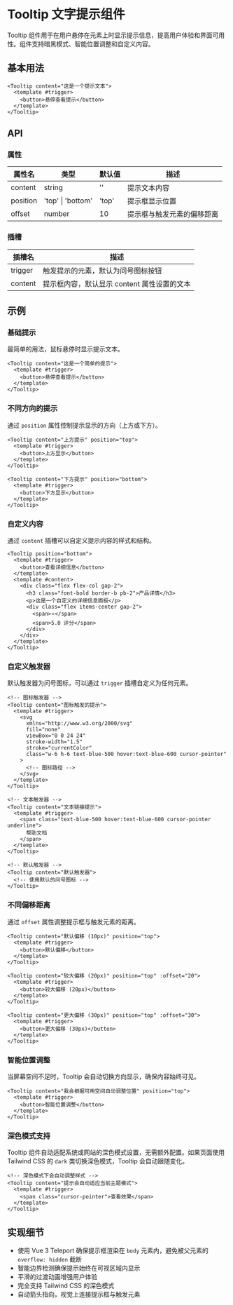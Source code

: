 # Tooltip 文字提示组件

Tooltip 组件用于在用户悬停在元素上时显示提示信息，提高用户体验和界面可用性。组件支持暗黑模式、智能位置调整和自定义内容。

## 基本用法

```vue
<Tooltip content="这是一个提示文本">
  <template #trigger>
    <button>悬停查看提示</button>
  </template>
</Tooltip>
```

## API

### 属性

| 属性名   | 类型                    | 默认值  | 描述               |
| -------- | ----------------------- | ------- | ------------------ |
| content  | string                  | ''      | 提示文本内容       |
| position | 'top' \| 'bottom'       | 'top'   | 提示框显示位置     |
| offset   | number                  | 10      | 提示框与触发元素的偏移距离 |

### 插槽

| 插槽名   | 描述                                       |
| -------- | ------------------------------------------ |
| trigger  | 触发提示的元素，默认为问号图标按钮         |
| content  | 提示框内容，默认显示 content 属性设置的文本 |

## 示例

### 基础提示

最简单的用法，鼠标悬停时显示提示文本。

```vue
<Tooltip content="这是一个简单的提示">
  <template #trigger>
    <button>悬停查看提示</button>
  </template>
</Tooltip>
```

### 不同方向的提示

通过 `position` 属性控制提示显示的方向（上方或下方）。

```vue
<Tooltip content="上方提示" position="top">
  <template #trigger>
    <button>上方显示</button>
  </template>
</Tooltip>

<Tooltip content="下方提示" position="bottom">
  <template #trigger>
    <button>下方显示</button>
  </template>
</Tooltip>
```

### 自定义内容

通过 `content` 插槽可以自定义提示内容的样式和结构。

```vue
<Tooltip position="bottom">
  <template #trigger>
    <button>查看详细信息</button>
  </template>
  <template #content>
    <div class="flex flex-col gap-2">
      <h3 class="font-bold border-b pb-2">产品详情</h3>
      <p>这是一个自定义的详细信息面板</p>
      <div class="flex items-center gap-2">
        <span>⭐️</span>
        <span>5.0 评分</span>
      </div>
    </div>
  </template>
</Tooltip>
```

### 自定义触发器

默认触发器为问号图标，可以通过 `trigger` 插槽自定义为任何元素。

```vue
<!-- 图标触发器 -->
<Tooltip content="图标触发的提示">
  <template #trigger>
    <svg
      xmlns="http://www.w3.org/2000/svg"
      fill="none"
      viewBox="0 0 24 24"
      stroke-width="1.5"
      stroke="currentColor"
      class="w-6 h-6 text-blue-500 hover:text-blue-600 cursor-pointer"
    >
      <!-- 图标路径 -->
    </svg>
  </template>
</Tooltip>

<!-- 文本触发器 -->
<Tooltip content="文本链接提示">
  <template #trigger>
    <span class="text-blue-500 hover:text-blue-600 cursor-pointer underline">
      帮助文档
    </span>
  </template>
</Tooltip>

<!-- 默认触发器 -->
<Tooltip content="默认触发器">
  <!-- 使用默认的问号图标 -->
</Tooltip>
```

### 不同偏移距离

通过 `offset` 属性调整提示框与触发元素的距离。

```vue
<Tooltip content="默认偏移 (10px)" position="top">
  <template #trigger>
    <button>默认偏移</button>
  </template>
</Tooltip>

<Tooltip content="较大偏移 (20px)" position="top" :offset="20">
  <template #trigger>
    <button>较大偏移 (20px)</button>
  </template>
</Tooltip>

<Tooltip content="更大偏移 (30px)" position="top" :offset="30">
  <template #trigger>
    <button>更大偏移 (30px)</button>
  </template>
</Tooltip>
```

### 智能位置调整

当屏幕空间不足时，Tooltip 会自动切换方向显示，确保内容始终可见。

```vue
<Tooltip content="我会根据可用空间自动调整位置" position="top">
  <template #trigger>
    <button>智能位置调整</button>
  </template>
</Tooltip>
```

### 深色模式支持

Tooltip 组件自动适配系统或网站的深色模式设置，无需额外配置。如果页面使用 Tailwind CSS 的 `dark` 类切换深色模式，Tooltip 会自动跟随变化。

```vue
<!-- 深色模式下会自动调整样式 -->
<Tooltip content="提示会自动适应当前主题模式">
  <template #trigger>
    <span class="cursor-pointer">查看效果</span>
  </template>
</Tooltip>
```

## 实现细节

- 使用 Vue 3 Teleport 确保提示框渲染在 `body` 元素内，避免被父元素的 `overflow: hidden` 截断
- 智能边界检测确保提示始终在可视区域内显示
- 平滑的过渡动画增强用户体验
- 完全支持 Tailwind CSS 的深色模式
- 自动箭头指向，视觉上连接提示框与触发元素
